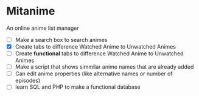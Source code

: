 # Mitanime
An online anime list manager

- [ ] Make a search box to search animes
- [x] Create tabs to difference Watched Anime to Unwatched Animes
- [ ] Create **functional** tabs to difference Watched Anime to Unwatched Animes
- [ ] Make a script that shows simmilar anime names that are already added
- [ ] Can edit anime properties (like alternative names or number of episodes)
- [ ] learn SQL and PHP to make a functional database
